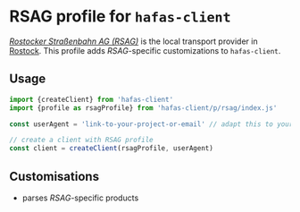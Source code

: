 # RSAG profile for `hafas-client`

[*Rostocker Straßenbahn AG (RSAG)*](https://de.wikipedia.org/wiki/Rostocker_Straßenbahn_AG) is the local transport provider in [Rostock](https://en.wikipedia.org/wiki/Rostock). This profile adds *RSAG*-specific customizations to `hafas-client`.

## Usage

```js
import {createClient} from 'hafas-client'
import {profile as rsagProfile} from 'hafas-client/p/rsag/index.js'

const userAgent = 'link-to-your-project-or-email' // adapt this to your project!

// create a client with RSAG profile
const client = createClient(rsagProfile, userAgent)
```


## Customisations

- parses *RSAG*-specific products
